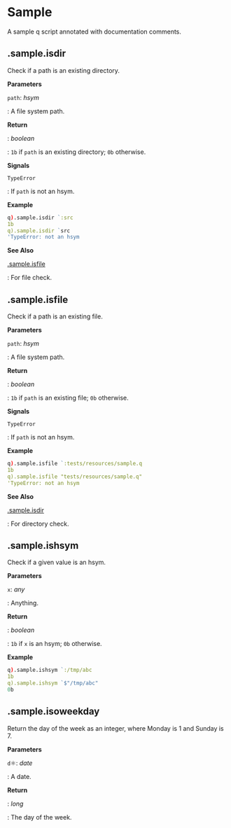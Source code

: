 
# Sample

A sample q script annotated with documentation comments.


## .sample.isdir

Check if a path is an existing directory.

**Parameters**

`path`: *hsym*

:   A file system path.

**Return**

: *boolean*

:   `1b` if `path` is an existing directory; `0b` otherwise.

**Signals**

`TypeError`

:   If `path` is not an hsym.

**Example**

```q
q).sample.isdir `:src
1b
q).sample.isdir `src
'TypeError: not an hsym
```

**See Also**

[.sample.isfile](#sampleisfile) 

:   For file check.

## .sample.isfile

Check if a path is an existing file.

**Parameters**

`path`: *hsym*

:   A file system path.

**Return**

: *boolean*

:   `1b` if `path` is an existing file; `0b` otherwise.

**Signals**

`TypeError`

:   If `path` is not an hsym.

**Example**

```q
q).sample.isfile `:tests/resources/sample.q
1b
q).sample.isfile "tests/resources/sample.q"
'TypeError: not an hsym
```

**See Also**

[.sample.isdir](#sampleisdir) 

:   For directory check.

## .sample.ishsym

Check if a given value is an hsym.

**Parameters**

`x`: *any*

:   Anything.

**Return**

: *boolean*

:   `1b` if `x` is an hsym; `0b` otherwise.

**Example**

```q
q).sample.ishsym `:/tmp/abc
1b
q).sample.ishsym `$"/tmp/abc"
0b
```

## .sample.isoweekday

Return the day of the week as an integer, where Monday is 1 and Sunday is 7.

**Parameters**

`d`⚛: *date*

:   A date.

**Return**

: *long*

:   The day of the week.
